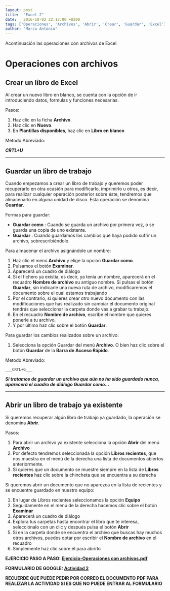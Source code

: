 ```yaml
---
layout: post
title:  "Excel 2"
date:   2016-10-02 22:12:00 +0200
tags: ['Operaciones', 'Archivos', 'Abrir', 'Crear', 'Guardar', 'Excel']
author: "Marco Antonio"
---
```


Acontinuación las operaciones con archivos de Excel

# Operaciones con archivos

## Crear un libro de Excel

Al crear un nuevo libro en blanco, se cuenta con la opción de ir introduciendo datos, formulas y funciones necesarias.

Pasos:

1. Haz clic en la ficha **Archivo**.
2. Haz clic en **Nuevo**.
3. En **Plantillas disponibles**, haz clic en **Libro en blanco**

Metodo Abreviado:

___CRTL+U___

***

## Guardar un libro de trabajo

Cuando empezamos a crear un libro de trabajo y queremos poder recuperarlo en otra ocasión para modificarlo, imprimirlo u otros, es decir, para realizar cualquier operación posterior sobre éste, tendremos que almacenarlo en alguna unidad de disco. Esta operación se denomina **Guardar**.

Formas para guardar:

- **Guardar como**
    : Cuando se guarda un archivo por primera vez, o se guarda una copia de uno existente.
- **Guardar**
    : Cuando guardamos los cambios que haya podido sufrir un archivo, sobrescribiéndolo.

Para almacenar el archivo asignándole un nombre:

1. Haz clic el menú **Archivo** y elige la opción **Guardar como**.
2. Pulsamos el botón **Examinar**.
3. Aparecerá un cuadro de diálogo
4. Si el fichero ya existía, es decir, ya tenía un nombre, aparecerá en el recuadro **Nombre de archivo** su antiguo nombre. Si pulsas el botón **Guardar**, sin indicarle una nueva ruta de archivo, modificaremos el documento sobre el cual estamos trabajando
5. Por el contrario, si quieres crear otro nuevo documento con las modificaciones que has realizado sin cambiar el documento original tendrás que seleccionar la carpeta donde vas a grabar tu trabajo.
6. En el recuadro **Nombre de archivo**, escribe el nombre que quieres ponerle a tu archivo.
7. Y por último haz clic sobre el botón **Guardar**.

Para guardar los cambios realizados sobre un archivo:

1. Selecciona la opción Guardar del menú **Archivo**. O bien haz clic sobre el botón **Guardar** de la **Barra de Acceso Rápido**.

Metodo Abreviado:

~~~
___CRTL+G___
~~~

***Si tratamos de guardar un archivo que aún no ha sido guardado nunca, aparecerá el cuadro de diálogo Guardar como...***

***

## Abrir un libro de trabajo ya existente

Si queremos recuperar algún libro de trabajo ya guardado, la operación se denomina **Abrir**.

Pasos:

1. Para abrir un archivo ya existente selecciona la opción **Abrir** del menú **Archivo**
2. Por defecto tendremos seleccionada la opción **Libros recientes**, que nos muestra en el menú de la derecha una lista de documentos abiertos anteriormente.
3. Si quieres que un documento se muestre siempre en la lista de **Libros recientes** haz clic sobre la chincheta que se encuentra a su derecha

Si queremos abrir un documento que no aparezca en la lista de recientes y se encuentre guardado en nuestro equipo:

1. En lugar de Libros recientes seleccionamos la opción **Equipo**
2. Seguidamente en el menú de la derecha hacemos clic sobre el botón **Examinar**
3. Aparecerá un cuadro de diálogo
4. Explora tus carpetas hasta encontrar el libro que te interesa, selecciónalo con un clic y después pulsa el botón **Abrir**
5. Si en la carpeta donde se encuentra el archivo que buscas hay muchos otros archivos, puedes optar por escribir el **Nombre de archivo** en el recuadro
6. Simplemente haz clic sobre él para abrirlo


**EJERCICIO PASO A PASO: [Ejercicio-Operaciones con archivos.pdf](https://github.com/marcoC76/marcoc76.github.io/blob/master/pdf/Ejercicio-Operaciones%20con%20archivos.pdf)**

**FORMULARIO DE GOOGLE: [Actividad 2](https://goo.gl/forms/4JjWweUP5aYmaMTi1)**

**RECUERDE QUE PUEDE PEDIR POR CORREO EL DOCUMENTO PDF PARA REALIZAR LA ACTIVIDAD SI ES QUE NO PUEDE ENTRAR AL FORMULARIO**
